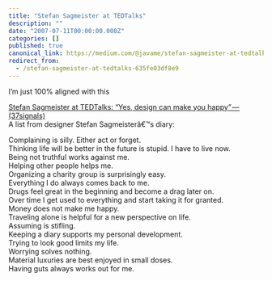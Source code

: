 ```yaml
---
title: "Stefan Sagmeister at TEDTalks"
description: ""
date: "2007-07-11T00:00:00.000Z"
categories: []
published: true
canonical_link: https://medium.com/@javame/stefan-sagmeister-at-tedtalks-635fe03df8e9
redirect_from:
  - /stefan-sagmeister-at-tedtalks-635fe03df8e9
---
```


I’m just 100% aligned with this

[Stefan Sagmeister at TEDTalks: “Yes, design can make you happy” — (37signals)](http://www.37signals.com/svn/posts/507-stefan-sagmeister-at-tedtalks-yes-design-can-make-you-happy)  
A list from designer Stefan Sagmeisterâ€™s diary:

Complaining is silly. Either act or forget.  
Thinking life will be better in the future is stupid. I have to live now.  
Being not truthful works against me.  
Helping other people helps me.  
Organizing a charity group is surprisingly easy.  
Everything I do always comes back to me.  
Drugs feel great in the beginning and become a drag later on.  
Over time I get used to everything and start taking it for granted.  
Money does not make me happy.  
Traveling alone is helpful for a new perspective on life.  
Assuming is stifling.  
Keeping a diary supports my personal development.  
Trying to look good limits my life.  
Worrying solves nothing.  
Material luxuries are best enjoyed in small doses.  
Having guts always works out for me.
